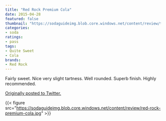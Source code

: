 ```yaml
---
title: "Red Rock Premium Cola"
date: 2015-04-28
featured: false
thumbnail: "https://sodaguideimg.blob.core.windows.net/content/review/thumbs/red-rock-premium-cola.jpg"
categories:
- soda
ratings:
- pass
tags:
- Quite Sweet
- Cola
brands:
- Red Rock
---
```


Fairly sweet. Nice very slight tartness. Well rounded. Superb finish. Highly recommended.

[Originally posted to Twitter.](https://twitter.com/Cavorter/status/593095743474376704)

{{< figure src="https://sodaguideimg.blob.core.windows.net/content/review/red-rock-premium-cola.jpg" >}}

